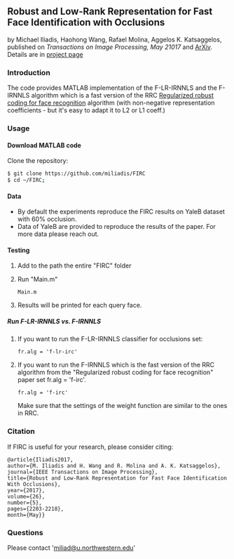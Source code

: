 ## Robust and Low-Rank Representation for Fast Face Identification with Occlusions
by Michael Iliadis, Haohong Wang, Rafael Molina, Aggelos K. Katsaggelos, published on *Transactions on Image Processing, May 21017* and [ArXiv](https://arxiv.org/abs/1605.02266). Details are in [project page](http://users.eecs.northwestern.edu/~mif365/jekyll/content/publications/2015/face_occlusion.html)

### Introduction
The code provides MATLAB implementation of the F-LR-IRNNLS and the F-IRNNLS algorithm which is a fast version of the RRC [Regularized robust coding for face recognition](http://ieeexplore.ieee.org/document/6392275/) algorithm (with non-negative representation coefficients - but it's easy to adapt it to L2 or L1 coeff.)

### Usage

#### Download MATLAB code

Clone the repository:

```bash
$ git clone https://github.com/miliadis/FIRC
$ cd ~/FIRC; 
```

#### Data

* By default the experiments reproduce the FIRC results on YaleB dataset with 60% occlusion.
* Data of YaleB are provided to reproduce the results of the paper. For more data please reach out.

#### Testing

1. Add to the path the entire "FIRC" folder
2. Run "Main.m"

    ```shell
   Main.m
   ```  
3. Results will be printed for each query face.

##### Run F-LR-IRNNLS vs. F-IRNNLS

1. If you want to run the F-LR-IRNNLS classifier for occlusions set:

    ```shell
   fr.alg = 'f-lr-irc'
   ```  

2. If you want to run the F-IRNNLS which is the fast version of the RRC algorithm from
the "Regularized robust coding for face recognition" paper set fr.alg = 'f-irc'.

    ```shell
   fr.alg = 'f-irc'
   ```  
   Make sure that the settings of the weight function are similar to the ones in RRC.

### Citation

If FIRC is useful for your research, please consider citing:

    @article{Iliadis2017, 
    author={M. Iliadis and H. Wang and R. Molina and A. K. Katsaggelos}, 
    journal={IEEE Transactions on Image Processing}, 
    title={Robust and Low-Rank Representation for Fast Face Identification With Occlusions}, 
    year={2017}, 
    volume={26}, 
    number={5}, 
    pages={2203-2218},
    month={May}}
    
### Questions
Please contact 'miliad@u.northwestern.edu'

